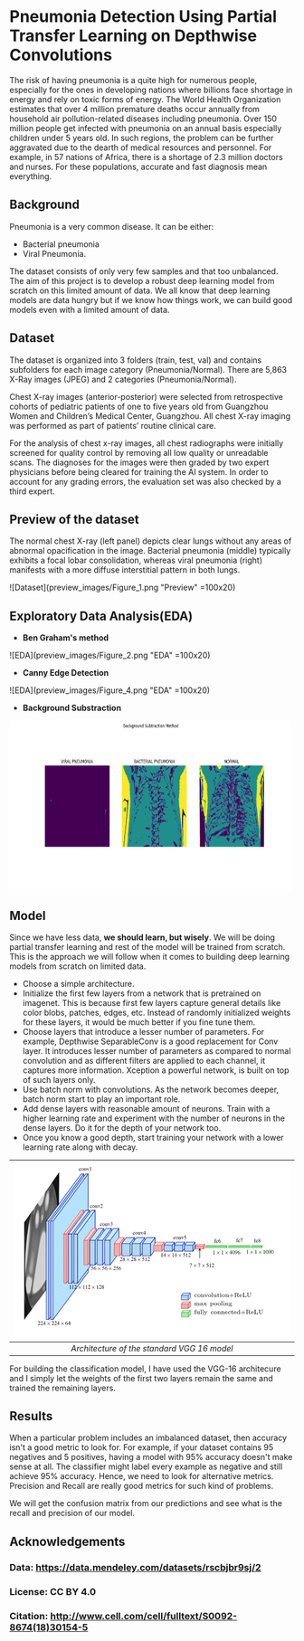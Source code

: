 # Pneumonia Detection Using Partial Transfer Learning on Depthwise Convolutions

The risk of having pneumonia is a quite high for numerous people, especially for the ones in developing nations where billions face shortage in energy and rely on toxic forms of energy. The World Health Organization estimates that over 4 million premature deaths occur annually from household air pollution-related diseases including pneumonia. Over 150 million people get infected with pneumonia on an annual basis especially children under 5 years old. In such regions, the problem can be further aggravated due to the dearth of medical resources and personnel. For example, in 57 nations of Africa, there is a shortage of 2.3 million doctors and nurses. For these populations, accurate and fast diagnosis mean everything.

## Background

Pneumonia is a very common disease. It can be either:
- Bacterial pneumonia 
- Viral Pneumonia. 

The dataset consists of only very few samples and that too unbalanced. The aim of this project is to develop a robust deep learning model from scratch on this limited amount of data. We all know that deep learning models are data hungry but if we know how things work, we can build good models even with a limited amount of data.

## Dataset

The dataset is organized into 3 folders (train, test, val) and contains subfolders for each image category (Pneumonia/Normal). There are 5,863 X-Ray images (JPEG) and 2 categories (Pneumonia/Normal).

Chest X-ray images (anterior-posterior) were selected from retrospective cohorts of pediatric patients of one to five years old from Guangzhou Women and Children’s Medical Center, Guangzhou. All chest X-ray imaging was performed as part of patients’ routine clinical care.

For the analysis of chest x-ray images, all chest radiographs were initially screened for quality control by removing all low quality or unreadable scans. The diagnoses for the images were then graded by two expert physicians before being cleared for training the AI system. In order to account for any grading errors, the evaluation set was also checked by a third expert.

## Preview of the dataset

The normal chest X-ray (left panel) depicts clear lungs without any areas of abnormal opacification in the image. Bacterial pneumonia (middle) typically exhibits a focal lobar consolidation, whereas viral pneumonia (right) manifests with a more diffuse interstitial pattern in both lungs.

![Dataset](preview_images/Figure_1.png "Preview" =100x20)

## Exploratory Data Analysis(EDA)

- **Ben Graham's method** 

![EDA](preview_images/Figure_2.png "EDA" =100x20)

- **Canny Edge Detection**

![EDA](preview_images/Figure_4.png "EDA" =100x20)

- **Background Substraction**

<img src="preview_images/Figure_3.png" width="500" height="300">

## Model

Since we have less data, **we should learn, but wisely**. We will be doing partial transfer learning and rest of the model will be trained from scratch. This is the approach we will follow when it comes to building deep learning models from scratch on limited data.

- Choose a simple architecture.
- Initialize the first few layers from a network that is pretrained on imagenet. This is because first few layers capture general details like color blobs, patches, edges, etc. Instead of randomly initialized weights for these layers, it would be much better if you fine tune them.
- Choose layers that introduce a lesser number of parameters. For example, Depthwise SeparableConv is a good replacement for Conv layer. It introduces lesser number of parameters as compared to normal convolution and as different filters are applied to each channel, it captures more information. Xception a powerful network, is built on top of such layers only. 
- Use batch norm with convolutions. As the network becomes deeper, batch norm start to play an important role.
- Add dense layers with reasonable amount of neurons. Train with a higher learning rate and experiment with the number of neurons in the dense layers. Do it for the depth of your network too.
- Once you know a good depth, start training your network with a lower learning rate along with decay.

| ![Standard VGG 16 Model](preview_images/VGG-16.png) | 
|:--:| 
| *Architecture of the standard VGG 16 model* |


For building the classification model, I have used the VGG-16 architecure and I simply let the weights of the first two layers remain the same and trained the remaining  layers. 

## Results

When a particular problem includes an imbalanced dataset, then accuracy isn't a good metric to look for. For example, if your dataset contains 95 negatives and 5 positives, having a model with 95% accuracy doesn't make sense at all. The classifier might label every example as negative and still achieve 95% accuracy. Hence, we need to look for alternative metrics. Precision and Recall are really good metrics for such kind of problems.

We will get the confusion matrix from our predictions and see what is the recall and precision of our model.


## Acknowledgements

### Data: https://data.mendeley.com/datasets/rscbjbr9sj/2

### License: CC BY 4.0

### Citation: http://www.cell.com/cell/fulltext/S0092-8674(18)30154-5
